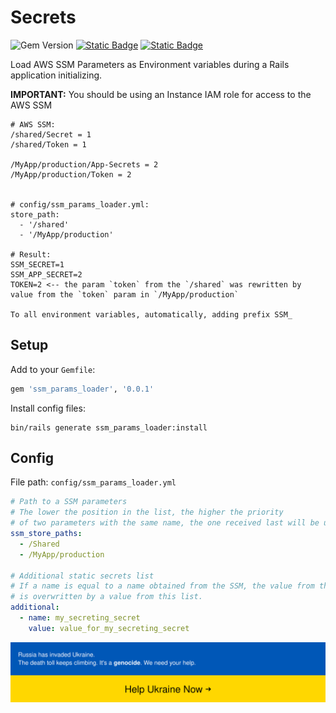 # Secrets
![Gem Version](https://badge.fury.io/rb/ssm_params_loader.svg)
[![Static Badge](https://img.shields.io/badge/Github-Registry-green)](https://github.com/YouSysAdmin/rails_ssm_params_loader/pkgs/rubygems/ssm_params_loader)
[![Static Badge](https://img.shields.io/badge/RubyGems-Registry-green)](https://rubygems.org/gems/ssm_params_loader)

Load AWS SSM Parameters as Environment variables during a Rails application initializing.

**IMPORTANT:** You should be using an Instance IAM role for access to the AWS SSM

```
# AWS SSM:
/shared/Secret = 1
/shared/Token = 1

/MyApp/production/App-Secrets = 2
/MyApp/production/Token = 2


# config/ssm_params_loader.yml:
store_path:
  - '/shared'
  - '/MyApp/production'

# Result:
SSM_SECRET=1
SSM_APP_SECRET=2
TOKEN=2 <-- the param `token` from the `/shared` was rewritten by value from the `token` param in `/MyApp/production`

To all environment variables, automatically, adding prefix SSM_
```

## Setup
Add to your `Gemfile`:
```ruby
gem 'ssm_params_loader', '0.0.1'
```

Install config files:
```shell
bin/rails generate ssm_params_loader:install
```

## Config
File path: `config/ssm_params_loader.yml`
```yaml
# Path to a SSM parameters
# The lower the position in the list, the higher the priority
# of two parameters with the same name, the one received last will be used
ssm_store_paths:
  - /Shared
  - /MyApp/production

# Additional static secrets list
# If a name is equal to a name obtained from the SSM, the value from the SSM
# is overwritten by a value from this list.
additional:
  - name: my_secreting_secret
    value: value_for_my_secreting_secret
```
[![SWUbanner](https://raw.githubusercontent.com/vshymanskyy/StandWithUkraine/main/banner2-direct.svg)](https://github.com/vshymanskyy/StandWithUkraine/blob/main/docs/README.md)
